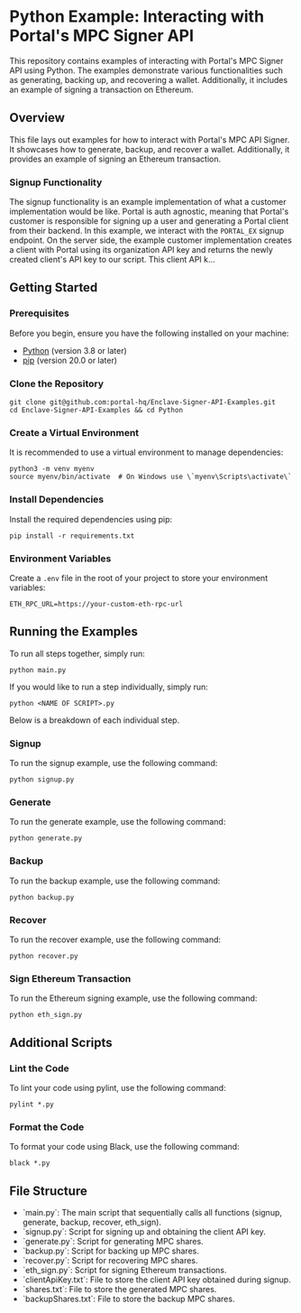 # Python Example: Interacting with Portal's MPC Signer API

This repository contains examples of interacting with Portal's MPC Signer API using Python. The examples demonstrate various functionalities such as generating, backing up, and recovering a wallet. Additionally, it includes an example of signing a transaction on Ethereum.

## Overview

This file lays out examples for how to interact with Portal's MPC API Signer. It showcases how to generate, backup, and recover a wallet. Additionally, it provides an example of signing an Ethereum transaction.

### Signup Functionality

The signup functionality is an example implementation of what a customer implementation would be like. Portal is auth agnostic, meaning that Portal's customer is responsible for signing up a user and generating a Portal client from their backend. In this example, we interact with the `PORTAL_EX` signup endpoint. On the server side, the example customer implementation creates a client with Portal using its organization API key and returns the newly created client's API key to our script. This client API k...

## Getting Started

### Prerequisites

Before you begin, ensure you have the following installed on your machine:

- [Python](https://www.python.org/downloads/) (version 3.8 or later)
- [pip](https://pip.pypa.io/en/stable/installation/) (version 20.0 or later)

### Clone the Repository

```
git clone git@github.com:portal-hq/Enclave-Signer-API-Examples.git
cd Enclave-Signer-API-Examples && cd Python
```

### Create a Virtual Environment

It is recommended to use a virtual environment to manage dependencies:

```
python3 -m venv myenv
source myenv/bin/activate  # On Windows use \`myenv\Scripts\activate\`
```

### Install Dependencies

Install the required dependencies using pip:

```
pip install -r requirements.txt
```

### Environment Variables

Create a `.env` file in the root of your project to store your environment variables:

```
ETH_RPC_URL=https://your-custom-eth-rpc-url
```

## Running the Examples

To run all steps together, simply run:

```
python main.py
```

If you would like to run a step individually, simply run:

```
python <NAME OF SCRIPT>.py
```

Below is a breakdown of each individual step.

### Signup

To run the signup example, use the following command:

```
python signup.py
```

### Generate

To run the generate example, use the following command:

```
python generate.py
```

### Backup

To run the backup example, use the following command:

```
python backup.py
```

### Recover

To run the recover example, use the following command:

```
python recover.py
```

### Sign Ethereum Transaction

To run the Ethereum signing example, use the following command:

```
python eth_sign.py
```

## Additional Scripts

### Lint the Code

To lint your code using pylint, use the following command:

```
pylint *.py
```

### Format the Code

To format your code using Black, use the following command:

```
black *.py
```

## File Structure

- \`main.py\`: The main script that sequentially calls all functions (signup, generate, backup, recover, eth_sign).
- \`signup.py\`: Script for signing up and obtaining the client API key.
- \`generate.py\`: Script for generating MPC shares.
- \`backup.py\`: Script for backing up MPC shares.
- \`recover.py\`: Script for recovering MPC shares.
- \`eth_sign.py\`: Script for signing Ethereum transactions.
- \`clientApiKey.txt\`: File to store the client API key obtained during signup.
- \`shares.txt\`: File to store the generated MPC shares.
- \`backupShares.txt\`: File to store the backup MPC shares.


